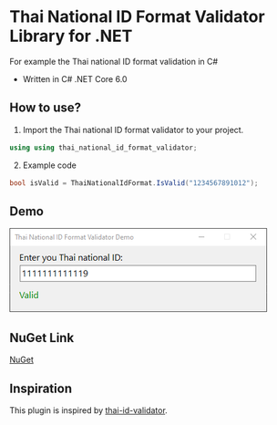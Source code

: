 # Thai National ID Format Validator Library for .NET
For example the Thai national ID format validation in C#
- Written in C# .NET Core 6.0

## How to use?
1. Import the Thai national ID format validator to your project.
```C#
using using thai_national_id_format_validator;
```
2. Example code
```C#
bool isValid = ThaiNationalIdFormat.IsValid("1234567891012");
```

## Demo
![Screenshot](https://raw.githubusercontent.com/Dhanabhon/thai-national-id-format-validator/master/ss.png)

## NuGet Link
[NuGet](https://www.nuget.org/packages/thai-national-id-format-validator/)

## Inspiration
This plugin is inspired by [thai-id-validator](https://www.npmjs.com/package/thai-id-validator).
